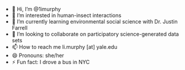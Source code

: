 - 👋 Hi, I’m @1imurphy
- 👀 I’m interested in human-insect interactions
- 🌱 I’m currently learning environmental social science with Dr. Justin Farrell
- 💞️ I’m looking to collaborate on participatory science-generated data sets
- 📫 How to reach me li.murphy [at] yale.edu
- 😄 Pronouns: she/her
- ⚡ Fun fact: I drove a bus in NYC 

<!---
1imurphy/1imurphy is a ✨ special ✨ repository because its `README.md` (this file) appears on your GitHub profile.
You can click the Preview link to take a look at your changes.
--->
